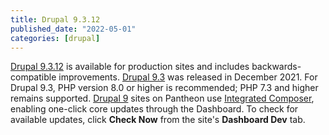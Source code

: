 ```yaml
---
title: Drupal 9.3.12
published_date: "2022-05-01"
categories: [drupal]
---
```

[Drupal 9.3.12](https://www.drupal.org/project/drupal/releases/9.3.12) is available for production sites and includes backwards-compatible improvements. [Drupal 9.3](https://www.drupal.org/project/drupal/releases/9.3.0) was released in December 2021. For Drupal 9.3, PHP version 8.0 or higher is recommended; PHP 7.3 and higher remains supported. [Drupal 9](/drupal) sites on Pantheon use [Integrated Composer](/guides/integrated-composer), enabling one-click core updates through the Dashboard. To check for available updates, click **Check Now** from the site's **Dashboard Dev** tab.
